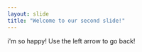 ```yaml
---
layout: slide
title: "Welcome to our second slide!"
---
```

i'm so happy!
Use the left arrow to go back!
